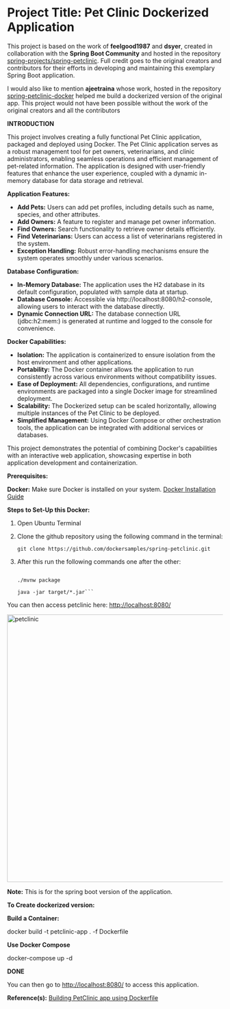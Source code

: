 # Project Title: Pet Clinic Dockerized Application

This project is based on the work of **feelgood1987** and **dsyer**, created in collaboration with the **Spring Boot Community** and hosted in the repository [spring-projects/spring-petclinic](https://github.com/spring-projects/spring-petclinic). Full credit goes to the original creators and contributors for their efforts in developing and maintaining this exemplary Spring Boot application.

I would also like to mention **ajeetraina** whose work, hosted in the repository [spring-petclinic-docker](https://github.com/dockersamples/spring-petclinic-docker?tab=readme-ov-file) helped me build a dockerized version of the original app. 
This project would not have been possible without the work of the original creators and all the contributors

**INTRODUCTION**

This project involves creating a fully functional Pet Clinic application, packaged and deployed using Docker. The Pet Clinic application serves as a robust management tool for pet owners, veterinarians, and clinic administrators, enabling seamless operations and efficient management of pet-related information. The application is designed with user-friendly features that enhance the user experience, coupled with a dynamic in-memory database for data storage and retrieval.

**Application Features:**

 - **Add Pets:** Users can add pet profiles, including details such as name, species, and other attributes.
 - **Add Owners:** A feature to register and manage pet owner information.
- **Find Owners:** Search functionality to retrieve owner details efficiently.
- **Find Veterinarians:** Users can access a list of veterinarians registered in the system.
 - **Exception Handling:** Robust error-handling mechanisms ensure the system operates smoothly under various scenarios.
   
**Database Configuration:**

 - **In-Memory Database:** The application uses the H2 database in its default configuration, populated with sample data at startup.
 - **Database Console:** Accessible via http://localhost:8080/h2-console, allowing users to interact with the database directly.
 - **Dynamic Connection URL:** The database connection URL (jdbc:h2:mem:<uuid>) is generated at runtime and logged to the console for convenience.

**Docker Capabilities:**

 - **Isolation:** The application is containerized to ensure isolation from the host environment and other applications.
 - **Portability:** The Docker container allows the application to run consistently across various environments without compatibility issues.
 - **Ease of Deployment:** All dependencies, configurations, and runtime environments are packaged into a single Docker image for streamlined deployment.
 - **Scalability:** The Dockerized setup can be scaled horizontally, allowing multiple instances of the Pet Clinic to be deployed.
 - **Simplified Management:** Using Docker Compose or other orchestration tools, the application can be integrated with additional services or databases.

This project demonstrates the potential of combining Docker's capabilities with an interactive web application, showcasing expertise in both application development and containerization.

**Prerequisites:**

**Docker:** Make sure Docker is installed on your system. [Docker Installation Guide](https://docs.docker.com/get-docker/)  

**Steps to Set-Up this Docker:**

1. Open Ubuntu Terminal
   
2. Clone the github repository using the following command in the terminal:

   ```git clone https://github.com/dockersamples/spring-petclinic.git```

3. After this run the following commands one after the other:

   ```cd spring-petclinic

   ./mvnw package

   java -jar target/*.jar```

You can then access petclinic here: [http://localhost:8080/](http://localhost:8080/)

<img width="625" alt="petclinic" src="https://github.com/user-attachments/assets/73dcacbb-d4e1-449f-ba64-5d51392a3ba1">


**Note:** This is for the spring boot version of the application.

**To Create dockerized version:**

**Build a Container:**

 docker build -t petclinic-app . -f Dockerfile

 **Use Docker Compose**
 
  docker-compose up -d

  **DONE**
  
  You can then go to [http://localhost:8080/](http://localhost:8080/) to access this application.

  **Reference(s):** [Building PetClinic app using Dockerfile](https://docs.docker.com/guides/java/containerize/)









